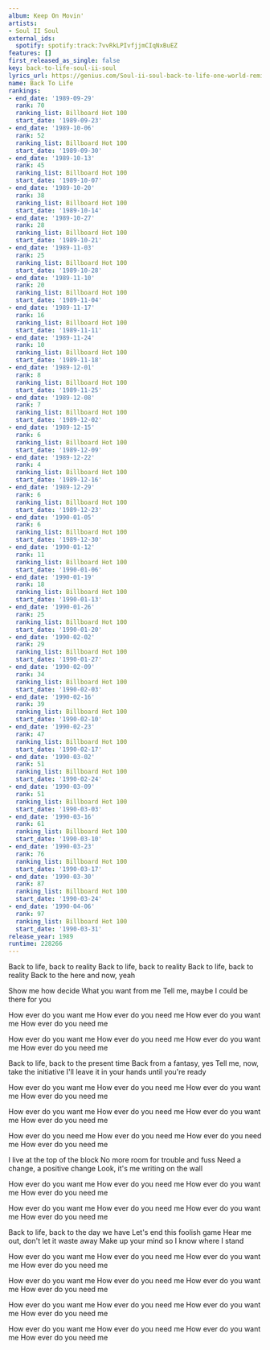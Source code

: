 ```yaml
---
album: Keep On Movin'
artists:
- Soul II Soul
external_ids:
  spotify: spotify:track:7vvRkLPIvfjjmCIqNxBuEZ
features: []
first_released_as_single: false
key: back-to-life-soul-ii-soul
lyrics_url: https://genius.com/Soul-ii-soul-back-to-life-one-world-remix-lyrics
name: Back To Life
rankings:
- end_date: '1989-09-29'
  rank: 70
  ranking_list: Billboard Hot 100
  start_date: '1989-09-23'
- end_date: '1989-10-06'
  rank: 52
  ranking_list: Billboard Hot 100
  start_date: '1989-09-30'
- end_date: '1989-10-13'
  rank: 45
  ranking_list: Billboard Hot 100
  start_date: '1989-10-07'
- end_date: '1989-10-20'
  rank: 38
  ranking_list: Billboard Hot 100
  start_date: '1989-10-14'
- end_date: '1989-10-27'
  rank: 28
  ranking_list: Billboard Hot 100
  start_date: '1989-10-21'
- end_date: '1989-11-03'
  rank: 25
  ranking_list: Billboard Hot 100
  start_date: '1989-10-28'
- end_date: '1989-11-10'
  rank: 20
  ranking_list: Billboard Hot 100
  start_date: '1989-11-04'
- end_date: '1989-11-17'
  rank: 16
  ranking_list: Billboard Hot 100
  start_date: '1989-11-11'
- end_date: '1989-11-24'
  rank: 10
  ranking_list: Billboard Hot 100
  start_date: '1989-11-18'
- end_date: '1989-12-01'
  rank: 8
  ranking_list: Billboard Hot 100
  start_date: '1989-11-25'
- end_date: '1989-12-08'
  rank: 7
  ranking_list: Billboard Hot 100
  start_date: '1989-12-02'
- end_date: '1989-12-15'
  rank: 6
  ranking_list: Billboard Hot 100
  start_date: '1989-12-09'
- end_date: '1989-12-22'
  rank: 4
  ranking_list: Billboard Hot 100
  start_date: '1989-12-16'
- end_date: '1989-12-29'
  rank: 6
  ranking_list: Billboard Hot 100
  start_date: '1989-12-23'
- end_date: '1990-01-05'
  rank: 6
  ranking_list: Billboard Hot 100
  start_date: '1989-12-30'
- end_date: '1990-01-12'
  rank: 11
  ranking_list: Billboard Hot 100
  start_date: '1990-01-06'
- end_date: '1990-01-19'
  rank: 18
  ranking_list: Billboard Hot 100
  start_date: '1990-01-13'
- end_date: '1990-01-26'
  rank: 25
  ranking_list: Billboard Hot 100
  start_date: '1990-01-20'
- end_date: '1990-02-02'
  rank: 29
  ranking_list: Billboard Hot 100
  start_date: '1990-01-27'
- end_date: '1990-02-09'
  rank: 34
  ranking_list: Billboard Hot 100
  start_date: '1990-02-03'
- end_date: '1990-02-16'
  rank: 39
  ranking_list: Billboard Hot 100
  start_date: '1990-02-10'
- end_date: '1990-02-23'
  rank: 47
  ranking_list: Billboard Hot 100
  start_date: '1990-02-17'
- end_date: '1990-03-02'
  rank: 51
  ranking_list: Billboard Hot 100
  start_date: '1990-02-24'
- end_date: '1990-03-09'
  rank: 51
  ranking_list: Billboard Hot 100
  start_date: '1990-03-03'
- end_date: '1990-03-16'
  rank: 61
  ranking_list: Billboard Hot 100
  start_date: '1990-03-10'
- end_date: '1990-03-23'
  rank: 76
  ranking_list: Billboard Hot 100
  start_date: '1990-03-17'
- end_date: '1990-03-30'
  rank: 87
  ranking_list: Billboard Hot 100
  start_date: '1990-03-24'
- end_date: '1990-04-06'
  rank: 97
  ranking_list: Billboard Hot 100
  start_date: '1990-03-31'
release_year: 1989
runtime: 228266
---
```

Back to life, back to reality
Back to life, back to reality
Back to life, back to reality
Back to the here and now, yeah

Show me how decide
What you want from me
Tell me, maybe I could be there for you

How ever do you want me
How ever do you need me
How ever do you want me
How ever do you need me

How ever do you want me
How ever do you need me
How ever do you want me
How ever do you need me

Back to life, back to the present time
Back from a fantasy, yes
Tell me, now, take the initiative
I'll leave it in your hands until you're ready

How ever do you want me
How ever do you need me
How ever do you want me
How ever do you need me

How ever do you want me
How ever do you need me
How ever do you want me
How ever do you need me

How ever do you need me
How ever do you need me
How ever do you need me
How ever do you need me

I live at the top of the block
No more room for trouble and fuss
Need a change, a positive change
Look, it's me writing on the wall

How ever do you want me
How ever do you need me
How ever do you want me
How ever do you need me

How ever do you want me
How ever do you need me
How ever do you want me
How ever do you need me

Back to life, back to the day we have
Let's end this foolish game
Hear me out, don't let it waste away
Make up your mind so I know where I stand

How ever do you want me
How ever do you need me
How ever do you want me
How ever do you need me

How ever do you want me
How ever do you need me
How ever do you want me
How ever do you need me

How ever do you want me
How ever do you need me
How ever do you want me
How ever do you need me

How ever do you want me
How ever do you need me
How ever do you want me
How ever do you need me
